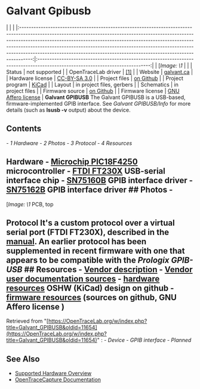 # Galvant Gpibusb
| | | |:-----------------------------------------------------------------------------------------------------------------------------------------------------------------------------------------------------------------------------------------------------------------------------------------------------------------------------------------------------------------------------------------------------------:|:-----------------------------------------------------------------------------------------------------------------------------:| | [*Image: \1* | | | Status | not supported | | OpenTraceLab driver | [[1]](http://github.com/OpenTraceLab/?p=OpenTraceCapture.git;a=tree;f=src/hardware/) | | Website | [galvant.ca](http://www.galvant.ca/#!/store/) | | Hardware license | [CC-BY-SA 3.0](http://creativecommons.org/licenses/by-sa/3.0/) | | Project files | [on Github](https://github.com/Galvant/gpibusb-pcb) | | Project program | [KiCad](http://kicad-pcb.org/) | | Layout | in project files, gerbers | | Schematics | in project files | | Firmware source | [on Github](https://github.com/Galvant/gpibusb-firmware) | | Firmware license | [GNU Affero license](http://www.gnu.org/licenses/agpl.txt) | **Galvant GPIBUSB** The Galvant GPIBUSB is a USB-based, firmware-implemented GPIB interface. See *Galvant GPIBUSB/Info* for more details (such as **lsusb -v** output) about the device.
## Contents
\- *1 Hardware* \- *2 Photos* \- *3 Protocol* \- *4 Resources*
## Hardware \- [Microchip PIC18F4250](http://ww1.microchip.com/downloads/en/devicedoc/39631a.pdf) microcontroller \- [FTDI FT230X](http://www.ftdichip.com/Support/Documents/DataSheets/ICs/DS_FT230X.pdf) USB-serial interface chip \- [SN75160B](http://www.ti.com/lit/ds/symlink/sn75160b.pdf) GPIB interface driver \- [SN75162B](http://www.ti.com/lit/ds/slls005b/slls005b.pdf) GPIB interface driver ## Photos \-
[*Image: \1*
PCB, top
## Protocol It's a custom protocol over a virtual serial port (FTDI FT230X), described in the [manual](https://github.com/Galvant/gpibusb-documentation). An earlier protocol has been supplemented in recent firmware with one that appears to be compatible with the *Prologix GPIB-USB* ## Resources \- [Vendor description](http://galvant.ca/shop/gpibusb/) \- [Vendor user documentation sources](https://github.com/Galvant/gpibusb-documentation) \- [hardware resources](https://github.com/Galvant/gpibusb-pcb) OSHW (KiCad) design on github \- [firmware resources](https://github.com/Galvant/gpibusb-firmware) (sources on github, GNU Affero license )
Retrieved from "[https://OpenTraceLab.org/w/index.php?title=Galvant_GPIBUSB&oldid=11654](https://OpenTraceLab.org/w/index.php?title=Galvant_GPIBUSB&oldid=11654)"
: \- *Device* \- *GPIB interface* \- *Planned*
## See Also
- [Supported Hardware Overview](../supported-hardware.md)
- [OpenTraceCapture Documentation](../../opentracecapture/overview.md)
